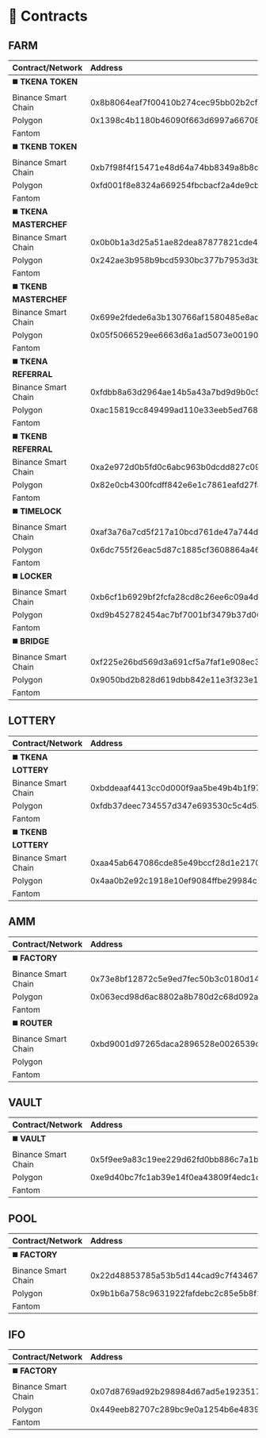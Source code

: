 # 📑 Contracts

## **FARM** 

| **Contract/Network** | Address |
| :--- | :--- |
| ◼️ **TKENA TOKEN** |  |
| Binance Smart Chain | 0x8b8064eaf7f00410b274cec95bb02b2cfcbdaac7 |
| Polygon | 0x1398c4b1180b46090f663d6997a66708f3c2dd60 |
| Fantom |  |
| ◼️ **TKENB TOKEN** |  |
| Binance Smart Chain | 0xb7f98f4f15471e48d64a74bb8349a8b8dbb45916 |
| Polygon | 0xfd001f8e8324a669254fbcbacf2a4de9cb786acb |
| Fantom |  |
| ◼️ **TKENA MASTERCHEF** |  |
| Binance Smart Chain | 0x0b0b1a3d25a51ae82dea87877821cde4ca160ccc |
| Polygon | 0x242ae3b958b9bcd5930bc377b7953d3b7181f440 |
| Fantom |  |
| ◼️ **TKENB MASTERCHEF** |  |
| Binance Smart Chain | 0x699e2fdede6a3b130766af1580485e8ac2e85289 |
| Polygon | 0x05f5066529ee6663d6a1ad5073e0019053e3416c |
| Fantom |  |
| ◼️ **TKENA REFERRAL** |  |
| Binance Smart Chain | 0xfdbb8a63d2964ae14b5a43a7bd9d9b0c556d3567 |
| Polygon | 0xac15819cc849499ad110e33eeb5ed7688b0e6807 |
| Fantom |  |
| ◼️ **TKENB REFERRAL** |  |
| Binance Smart Chain | 0xa2e972d0b5fd0c6abc963b0dcdd827c09c399017 |
| Polygon | 0x82e0cb4300fcdff842e6e1c7861eafd27fa3a175 |
| Fantom |  |
| ◼️ **TIMELOCK** |  |
| Binance Smart Chain | 0xaf3a76a7cd5f217a10bcd761de47a744d7c4b670 |
| Polygon | 0x6dc755f26eac5d87c1885cf3608864a4658eef51 |
| Fantom |  |
| ◼️ **LOCKER** |  |
| Binance Smart Chain | 0xb6cf1b6929bf2fcfa28cd8c26ee6c09a4d9f237d |
| Polygon | 0xd9b452782454ac7bf7001bf3479b37d06e9f4664 |
| Fantom |  |
| ◼️ **BRIDGE** |  |
| Binance Smart Chain | 0xf225e26bd569d3a691cf5a7faf1e908ec36d1566 |
| Polygon | 0x9050bd2b828d619dbb842e11e3f323e130e92f83 |
| Fantom |  |

## LOTTERY

| Contract/Network | Address |
| :--- | :--- |
| ◼️ **TKENA LOTTERY** |  |
| Binance Smart Chain | 0xbddeaaf4413cc0d000f9aa5be49b4b1f97444df9 |
| Polygon | 0xfdb37deec734557d347e693530c5c4d5a572644e |
| Fantom |  |
| ◼️ **TKENB LOTTERY** |  |
| Binance Smart Chain | 0xaa45ab647086cde85e49bccf28d1e2170a37c4e1 |
| Polygon | 0x4aa0b2e92c1918e10ef9084ffbe29984c12d1652 |
| Fantom |  |

## AMM

| Contract/Network | Address |
| :--- | :--- |
| ◼️ **FACTORY** |  |
| Binance Smart Chain | 0x73e8bf12872c5e9ed7fec50b3c0180d1465bab5e |
| Polygon | 0x063ecd98d6ac8802a8b780d2c68d092a12b13314 |
| Fantom |  |
| ◼️ **ROUTER** |  |
| Binance Smart Chain | 0xbd9001d97265daca2896528e0026539c59abab8e |
| Polygon |  |
| Fantom |  |

## VAULT

| Contract/Network | Address |
| :--- | :--- |
| ◼️ **VAULT** |  |
| Binance Smart Chain | 0x5f9ee9a83c19ee229d62fd0bb886c7a1bc8ef726 |
| Polygon | 0xe9d40bc7fc1ab39e14f0ea43809f4edc1c2040c7 |
| Fantom |  |

## POOL

| Contract/Network | Address |
| :--- | :--- |
| ◼️ **FACTORY** |  |
| Binance Smart Chain | 0x22d48853785a53b5d144cad9c7f434675fd55f1d |
| Polygon | 0x9b1b6a758c9631922fafdebc2c85e5b8f28aae9f |
| Fantom |  |

## IFO

| Contract/Network | Address |
| :--- | :--- |
| ◼️ **FACTORY** |  |
| Binance Smart Chain | 0x07d8769ad92b298984d67ad5e19235174d3b7318 |
| Polygon | 0x449eeb82707c289bc9e0a1254b6e48392cbe0b22 |
| Fantom |  |


